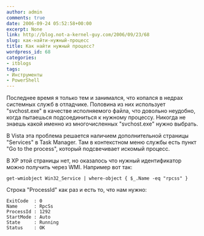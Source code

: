```yaml
---
author: admin
comments: true
date: 2006-09-24 05:52:58+00:00
excerpt: None
link: http://blog.not-a-kernel-guy.com/2006/09/23/68
slug: как-найти-нужный-процесс
title: Как найти нужный процесс?
wordpress_id: 68
categories:
- itblogs
tags:
- Инструменты
- PowerShell
---
```


Последнее время я только тем и занимался, что копался в недрах системных служб в отладчике. Половина из них использует "svchost.exe" в качестве исполняемого файла, что довольно неудобно, когда пытаешься подсоединиться к нужному процессу. Никогда не знаешь какой именно из многочисленных "svchost.exe" нужно выбрать.

В Vista эта проблема решается наличием дополнительной страницы "Services" в Task Manager. Там в контекстном меню службы есть пункт "Go to the process", который подсвечивает искомый процесс.

В XP этой страницы нет, но оказалось что нужный идентификатор можно получить через WMI. Например вот так:

```no-highlight
get-wmiobject Win32_Service | where-object { $_.Name -eq "rpcss" }
```

Строка "ProcessId" как раз и есть то, что нам нужно:

```no-highlight
ExitCode  : 0
Name      : RpcSs
ProcessId : 1292
StartMode : Auto
State     : Running
Status    : OK
```
